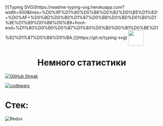 <div>[![Typing SVG](https://readme-typing-svg.herokuapp.com?width=500&lines=%D0%9F%D1%80%D0%B8%D0%B2%D0%B5%D1%82!+%D0%AF+%D0%BD%D0%B0%D1%87%D0%B8%D0%BD%D0%B0%D1%8E%D1%89%D0%B8%D0%B9+front-end+%D1%80%D0%B0%D0%B7%D1%80%D0%B0%D0%B1%D0%BE%D1%82%D1%87%D0%B8%D0%BA.)](https://git.io/typing-svg) <img src="https://c.tenor.com/kq-3WlvkAAAAAAAi/praise-the-sun-dark-souls.gif" height="50" align="center"/> </div>
<h1 align="center"> Немного статистики </h1>


[![GitHub Streak](https://github-readme-streak-stats.herokuapp.com/?user=Voroglex)](https://git.io/streak-stats)

[![codewars](https://www.codewars.com/users/username/badges/large)](https://www.codewars.com/users/Lovkost)

<h1> Стек: </h1>

![Redux](https://img.shields.io/badge/redux-%23593d88.svg?style=for-the-badge&logo=redux&logoColor=white)
